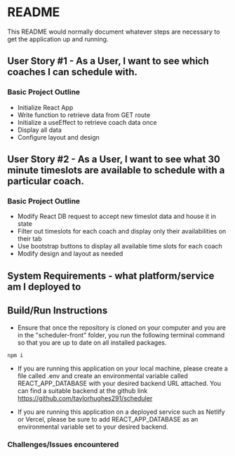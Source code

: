 # README

This README would normally document whatever steps are necessary to get the
application up and running.

## User Story #1 - As a User, I want to see which coaches I can schedule with.

### Basic Project Outline

* Initialize React App
* Write function to retrieve data from GET route
* Initialize a useEffect to retrieve coach data once
* Display all data
* Configure layout and design

## User Story #2 - As a User, I want to see what 30 minute timeslots are available to schedule with a particular coach.

### Basic Project Outline

* Modify React DB request to accept new timeslot data and house it in state
* Filter out timeslots for each coach and display only their availabilities on their tab
* Use bootstrap buttons to display all available time slots for each coach
* Modify design and layout as needed

## System Requirements - what platform/service am I deployed to

## Build/Run Instructions
* Ensure that once the repository is cloned on your computer and you are in the "scheduler-front" folder, you run the following terminal command so that you are up to date on all installed packages.
```
npm i
```
* If you are running this application on your local machine, please create a file called .env and create an environmental variable called REACT_APP_DATABASE with your desired backend URL attached. You can find a suitable backend at the github link https://github.com/taylorhughes291/scheduler

* If you are running this application on a deployed service such as Netlify or Vercel, please be sure to add REACT_APP_DATABASE as an environmental variable set to your desired backend.

### Challenges/Issues encountered